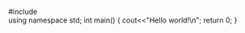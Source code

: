 #include<iostream>  
  using namespace std;
  int main()
  {
  cout<<"Hello world!\n";
  return 0;
  }
